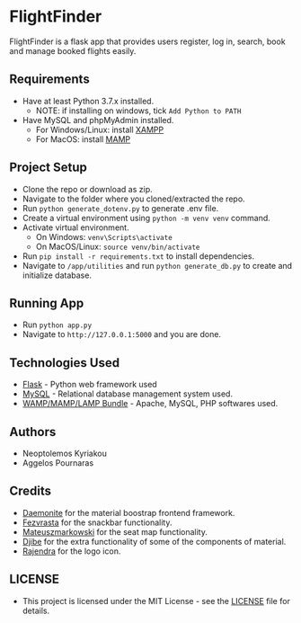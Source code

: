 # FlightFinder

FlightFinder is a flask app that provides users register, log in, search, book and manage booked flights easily.

## Requirements

- Have at least Python 3.7.x installed.
  - NOTE: if installing on windows, tick `Add Python to PATH`
- Have MySQL and phpMyAdmin installed.
  - For Windows/Linux: install [XAMPP](https://www.apachefriends.org/download.html)
  - For MacOS: install [MAMP](https://downloads.mamp.info/MAMP-PRO/releases/5.5/MAMP_MAMP_PRO_5.5.pkg)

## Project Setup

- Clone the repo or download as zip.
- Navigate to the folder where you cloned/extracted the repo.
- Run `python generate_dotenv.py` to generate .env file.
- Create a virtual environment using `python -m venv venv` command.
- Activate virtual environment.
  - On Windows: `venv\Scripts\activate`
  - On MacOS/Linux: `source venv/bin/activate`
- Run `pip install -r requirements.txt` to install dependencies.
- Navigate to `/app/utilities` and run `python generate_db.py` to create and initialize database.

## Running App

- Run `python app.py`
- Navigate to `http://127.0.0.1:5000` and you are done.

## Technologies Used

- [Flask](https://www.palletsprojects.com/p/flask/) - Python web framework used
- [MySQL](https://www.mysql.com/) - Relational database management system used.
- [WAMP/MAMP/LAMP Bundle](https://www.oreilly.com/library/view/learning-php-mysql/9781449337452/ch02s01.html) - Apache, MySQL, PHP softwares used.

## Authors

- Neoptolemos Kyriakou
- Aggelos Pournaras

## Credits

- [Daemonite](https://daemonite.github.io/material/) for the material boostrap frontend framework.
- [Fezvrasta](https://github.com/FezVrasta/snackbarjs/) for the snackbar functionality.
- [Mateuszmarkowski](https://github.com/mateuszmarkowski/jQuery-Seat-Charts/) for the seat map functionality.
- [Djibe](https://github.com/djibe/Bootstrap-4-Advanced-Components) for the extra functionality of some of the components of material.
- [Rajendra](https://www.behance.net/gallery/1041969/FlightFinder-Logo-Design) for the logo icon.

## LICENSE

- This project is licensed under the MIT License - see the [LICENSE](https://github.com/STiXzoOR/up-flightfinder/blob/master/LICENSE) file for details.
